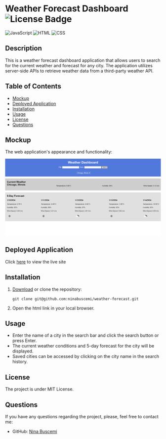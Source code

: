 # Weather Forecast Dashboard ![License Badge](https://badgen.net/static/license/MIT/blue)

![JavaScript](https://camo.githubusercontent.com/84372c7d2f1a7308844360ecad82d49b3f6cbc068a0c5e31aeea6ca5344b77ba/68747470733a2f2f696d672e736869656c64732e696f2f62616467652f4a6176615363726970742d4637444631453f7374796c653d666f722d7468652d6261646765266c6f676f3d6a617661736372697074266c6f676f436f6c6f723d626c61636b)
![HTML](https://camo.githubusercontent.com/bfe6a48836e87b13a16f1f56f88fee428475c2ac29247992ec9b8bcc7154f881/68747470733a2f2f696d672e736869656c64732e696f2f62616467652f48544d4c352d4533344632363f7374796c653d666f722d7468652d6261646765266c6f676f3d68746d6c35266c6f676f436f6c6f723d7768697465)
![CSS](https://camo.githubusercontent.com/472c222e8f240a48ae51cd9b082a1b857be809dcd851a25150890c2da50c13a5/68747470733a2f2f696d672e736869656c64732e696f2f62616467652f435353332d3135373242363f7374796c653d666f722d7468652d6261646765266c6f676f3d63737333266c6f676f436f6c6f723d7768697465)

## Description

This is a weather forecast dashboard application that allows users to search for the current weather and forecast for any city. The application utilizes server-side APIs to retrieve weather data from a third-party weather API.

## Table of Contents

- [Mockup](#mockup)
- [Deployed Application](#deployed-application)
- [Installation](#installation)
- [Usage](#usage)
- [License](#license)
- [Questions](#questions)

## Mockup 

The web application's appearance and functionality:

![The weather forecast dashboard featuring 5-day forecast.](./assets/img/dashboard_screenshot.png)

## Deployed Application 

Click [here](https://ninabuscemi.github.io/weather-forecast/) to view the live site

## Installation

1. [Download](https://github.com/ninabuscemi/weather-forecast?tab=readme-ov-file) or clone the repository:

    ```
    git clone git@github.com:ninabuscemi/weather-forecast.git
    ```

2. Open the html link in your local browser.

## Usage

- Enter the name of a city in the search bar and click the search button or press Enter.
- The current weather conditions and 5-day forecast for the city will be displayed.
- Saved cities can be accessed by clicking on the city name in the search history.

## License

The project is under MIT License.

## Questions

If you have any questions regarding the project, please, feel free to contact me:

- GitHub: [Nina Buscemi](https://github.com/ninabuscemi)
